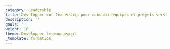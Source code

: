 ```yaml
---
category: Leadership
title: Développer son leadership pour conduire équipes et projets vers le succès
description: ''
goals: ''
weight: 10
theme: Développer le management
_template: formation
---
```


